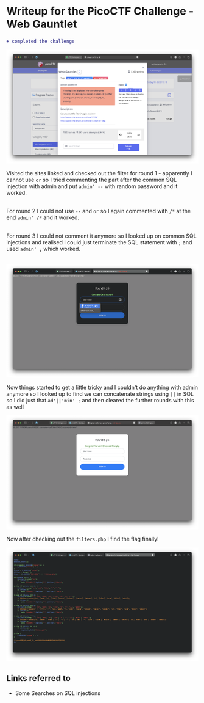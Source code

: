 # Writeup for the PicoCTF Challenge - Web Gauntlet

```diff
+ completed the challenge
```

![Task](./assets/Screenshot%202023-02-20%20at%204.12.38%20AM.png)

Visited the sites linked and checked out the filter for round 1 - apparently I cannot use `or` so I tried commenting the part after the common SQL injection with admin and put `admin' --` with random password and it worked. <br><br>

For round 2 I could not use `--` and `or` so I again commented with `/*` at the end `admin' /*` and it worked. <br><br>

For round 3 I could not comment it anymore so I looked up on common SQL injections and realised I could just terminate the SQL statement with `;` and used `admin' ;` which worked. <br><br>

![R4](./assets/Screenshot%202023-02-20%20at%204.24.23%20AM.png)

Now things started to get a little tricky and I couldn't do anything with admin anymore so I looked up to find we can concatenate strings using `||` in SQL so I did just that `ad'||'min' ;` and then cleared the further rounds with this as well

![Complete](./assets/Screenshot%202023-02-20%20at%204.29.34%20AM.png)

Now after checking out the `filters.php` I find the flag finally!

![Flag](./assets/Screenshot%202023-02-20%20at%204.29.48%20AM.png)

## Links referred to

-   Some Searches on SQL injections
